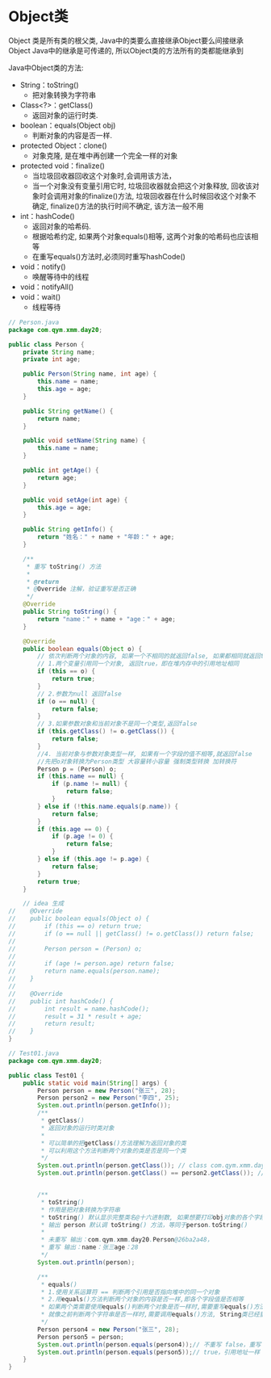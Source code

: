 # Object类
Object 类是所有类的根父类, Java中的类要么直接继承Object要么间接继承Object
Java中的继承是可传递的, 所以Object类的方法所有的类都能继承到

Java中Object类的方法:  
- String：toString() 
  - 把对象转换为字符串
- Class<?>：getClass() 
  - 返回对象的运行时类.
- boolean：equals(Object obj) 
  - 判断对象的内容是否一样.
- protected Object：clone() 
  - 对象克隆, 是在堆中再创建一个完全一样的对象
- protected void：finalize() 
  - 当垃圾回收器回收这个对象时,会调用该方法，
  - 当一个对象没有变量引用它时, 垃圾回收器就会把这个对象释放, 回收该对象时会调用对象的finalize()方法, 垃圾回收器在什么时候回收这个对象不确定, finalize()方法的执行时间不确定, 该方法一般不用
- int：hashCode() 
  - 返回对象的哈希码.
  - 根据哈希约定, 如果两个对象equals()相等, 这两个对象的哈希码也应该相等 
  - 在重写equals()方法时,必须同时重写hashCode()
- void：notify() 
  - 唤醒等待中的线程
- void：notifyAll()
- void：wait() 
  - 线程等待

```java
// Person.java
package com.qym.xmm.day20;

public class Person {
    private String name;
    private int age;

    public Person(String name, int age) {
        this.name = name;
        this.age = age;
    }

    public String getName() {
        return name;
    }

    public void setName(String name) {
        this.name = name;
    }

    public int getAge() {
        return age;
    }

    public void setAge(int age) {
        this.age = age;
    }

    public String getInfo() {
        return "姓名：" + name + "年龄：" + age;
    }

    /**
     * 重写 toString() 方法
     *
     * @return
     * @Override 注解，验证重写是否正确
     */
    @Override
    public String toString() {
        return "name：" + name + "age：" + age;
    }

    @Override
    public boolean equals(Object o) {
        // 依次判断两个对象的内容, 如果一个不相同的就返回false, 如果都相同就返回true
        // 1.两个变量引用同一个对象, 返回true，即在堆内存中的引用地址相同
        if (this == o) {
            return true;
        }
        // 2.参数为null 返回false
        if (o == null) {
            return false;
        }
        // 3.如果参数对象和当前对象不是同一个类型,返回false
        if (this.getClass() != o.getClass()) {
            return false;
        }
        //4. 当前对象与参数对象类型一样, 如果有一个字段的值不相等,就返回false
        //先把o对象转换为Person类型 大容量转小容量 强制类型转换 加转换符
        Person p = (Person) o;
        if (this.name == null) {
            if (p.name != null) {
                return false;
            }
        } else if (!this.name.equals(p.name)) {
            return false;
        }
        if (this.age == 0) {
            if (p.age != 0) {
                return false;
            }
        } else if (this.age != p.age) {
            return false;
        }
        return true;
    }

    // idea 生成
//    @Override
//    public boolean equals(Object o) {
//        if (this == o) return true;
//        if (o == null || getClass() != o.getClass()) return false;
//
//        Person person = (Person) o;
//
//        if (age != person.age) return false;
//        return name.equals(person.name);
//    }
//
//    @Override
//    public int hashCode() {
//        int result = name.hashCode();
//        result = 31 * result + age;
//        return result;
//    }
}

// Test01.java
package com.qym.xmm.day20;

public class Test01 {
    public static void main(String[] args) {
        Person person = new Person("张三", 28);
        Person person2 = new Person("李四", 25);
        System.out.println(person.getInfo());
        /**
         * getClass()
         * 返回对象的运行时类对象
         *
         * 可以简单的把getClass()方法理解为返回对象的类
         * 可以利用这个方法判断两个对象的类是否是同一个类
         */
        System.out.println(person.getClass()); // class com.qym.xmm.day20.Person
        System.out.println(person.getClass() == person2.getClass()); // true


        /**
         * toString()
         * 作用是把对象转换为字符串
         * toString() 默认显示完整类名@十六进制数, 如果想要打印obj对象的各个字段值, 需要重写toString()
         * 输出 person 默认调 toString() 方法，等同于person.toString()
         *
         * 未重写 输出：com.qym.xmm.day20.Person@26ba2a48，
         * 重写 输出：name：张三age：28
         */
        System.out.println(person);

        /**
         * equals()
         * 1.使用关系运算符 == 判断两个引用是否指向堆中的同一个对象
         * 2.用equals()方法判断两个对象的内容是否一样,即各个字段值是否相等
         * 如果两个类需要使用equals()判断两个对象是否一样时,需要重写equals()方法
         * 就像之前判断两个字符串是否一样时,需要调用equals()方法, String类已经重写过equals()方法了
         */
        Person person4 = new Person("张三", 28);
        Person person5 = person;
        System.out.println(person.equals(person4));// 不重写 false，重写 true（引用地址不同，里面的内容相同）
        System.out.println(person.equals(person5));// true，引用地址一样
    }
}

```
